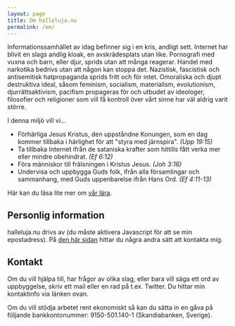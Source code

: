 ```yaml
---
layout: page
title: Om halleluja.nu
permalink: /om/
---
```


Informationssamhället av idag befinner sig i en kris, andligt sett. Internet har blivit en slags andlig kloak, en avskrädesplats utan like. Pornografi med vuxna och barn, eller djur, sprids utan att många reagerar. Handel med narkotika bedrivs utan att någon kan stoppa det. Nazistisk, fascistisk och antisemitisk hatpropaganda sprids fritt och för intet. Omoraliska och djupt destruktiva ideal, såsom feminism, socialism, materialism, evolutionism, djurrättsaktivism, pacifism propageras för och utbudet av ideologer, filosofier och religioner som vill få kontroll över vårt sinne har väl aldrig varit större.

I denna miljö vill vi...

*  Förhärliga Jesus Kristus, den uppståndne Konungen, som en dag kommer tillbaka i härlighet för att "styra med järnspira". <em>(Upp 19:15)</em>
*  Ta tillbaka Internet ifrån de sataniska krafter som hittills fått verka mer eller mindre obehindrat. <em>(Ef 6:12)</em>
*  Föra människor till frälsningen i Kristus Jesus. <em>(Joh 3:16)</em>
*  Undervisa och uppbygga Guds folk, ifrån alla församlingar och sammanhang, med Guds uppenbarelse ifrån Hans Ord. <em>(Ef 4:11-13)</em>

Här kan du läsa lite mer om [vår lära](/var-lara).

## Personlig information

halleluja.nu drivs av <script type="text/javascript" language="javascript">writeEmail();</script><noscript>(du måste aktivera Javascript för att se min epostadress)</noscript>. På [den här sidan](https://perlun.eu.org/sv/om/) hittar du några andra sätt att kontakta mig.

## Kontakt

Om du vill hjälpa till, har frågor av olika slag, eller bara vill säga ett ord av uppbyggelse, skriv ett mail eller en rad på t.ex. Twitter.  Du hittar min kontaktinfo via länken ovan.

Om du vill stödja arbetet rent ekonomiskt så kan du sätta in en gåva på följande bankkontonummer: 9150-501.140-1 (Skandiabanken, Sverige).
